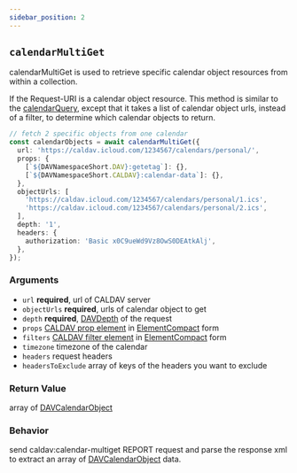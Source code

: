 ```yaml
---
sidebar_position: 2
---
```


## `calendarMultiGet`

calendarMultiGet is used to retrieve specific calendar object resources from within a collection.

If the Request-URI is a calendar object resource. This method is similar to the [calendarQuery](./calendarQuery.md), except that it takes a list of calendar object urls, instead of a filter, to determine which calendar objects to return.

```ts
// fetch 2 specific objects from one calendar
const calendarObjects = await calendarMultiGet({
  url: 'https://caldav.icloud.com/1234567/calendars/personal/',
  props: {
    [`${DAVNamespaceShort.DAV}:getetag`]: {},
    [`${DAVNamespaceShort.CALDAV}:calendar-data`]: {},
  },
  objectUrls: [
    'https://caldav.icloud.com/1234567/calendars/personal/1.ics',
    'https://caldav.icloud.com/1234567/calendars/personal/2.ics',
  ],
  depth: '1',
  headers: {
    authorization: 'Basic x0C9ueWd9Vz8OwS0DEAtkAlj',
  },
});
```

### Arguments

- `url` **required**, url of CALDAV server
- `objectUrls` **required**, urls of calendar object to get
- `depth` **required**, [DAVDepth](../types/DAVDepth.md) of the request
- `props` [CALDAV prop element](https://datatracker.ietf.org/doc/html/rfc4791#section-9.6.4) in [ElementCompact](../types/ElementCompact.md) form
- `filters` [CALDAV filter element](https://datatracker.ietf.org/doc/html/rfc4791#section-9.7) in [ElementCompact](../types/ElementCompact.md) form
- `timezone` timezone of the calendar
- `headers` request headers
- `headersToExclude` array of keys of the headers you want to exclude

### Return Value

array of [DAVCalendarObject](../types/DAVCalendarObject.md)

### Behavior

send caldav:calendar-multiget REPORT request and parse the response xml to extract an array of [DAVCalendarObject](../types/DAVCalendarObject.md) data.
